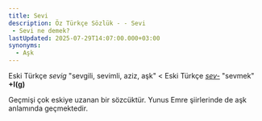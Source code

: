 ```yaml
---
title: Sevi
description: Öz Türkçe Sözlük - - Sevi 
 - Sevi ne demek?
lastUpdated: 2025-07-29T14:07:00.000+03:00
synonyms:
  - Aşk
---
```

Eski Türkçe _sevig_ "sevgili, sevimli, aziz, aşk" < Eski Türkçe _[sev-](/sozluk/sevmek)_ "sevmek" **+I(g)**

Geçmişi çok eskiye uzanan bir sözcüktür. Yunus Emre şiirlerinde de aşk anlamında geçmektedir.
